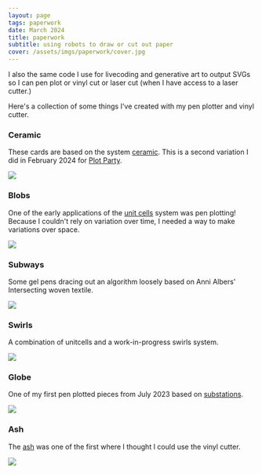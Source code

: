 ```yaml
---
layout: page
tags: paperwork
date: March 2024
title: paperwork
subtitle: using robots to draw or cut out paper
cover: /assets/imgs/paperwork/cover.jpg
---
```


I also the same code I use for livecoding and generative art to output SVGs
so I can pen plot or vinyl cut or laser cut (when I have access to a laser cutter.)

Here's a collection of some things I've created with my pen plotter and vinyl cutter.

### Ceramic

These cards are based on the system [ceramic](/systems/ceramic/). This is a second variation 
I did in February 2024 for [Plot Party](/events/20120212_dailys_plotparty/).

<img class="fullwidth" src="/assets/imgs/paperwork/cards.jpg">

### Blobs

One of the early applications of the [unit cells](/systems/unitcells/) system was pen plotting! Because I 
couldn't rely on variation over time, I needed a way to make variations over space.

<img class="fullwidth" src="/assets/imgs/paperwork/blobs.jpg">


### Subways

Some gel pens dracing out an algorithm loosely
based on Anni Albers' Intersecting woven textile.

<img class="fullwidth" src="/assets/imgs/paperwork/subways.jpg">

### Swirls

A combination of unitcells and a work-in-progress swirls system.

<img class="fullwidth" src="/assets/imgs/paperwork/swirls.jpg">


### Globe

One of my first pen plotted pieces from July 2023 based on [substations](/systems/substations/).

<img class="fullwidth" src="/assets/imgs/paperwork/globe.jpg">

### Ash

The [ash](/systems/ash/) was one of the first where I thought I could use the vinyl cutter.

<img class="fullwidth" src="/assets/imgs/paperwork/ash.jpg">



